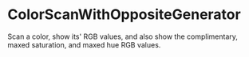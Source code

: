 # ColorScanWithOppositeGenerator
Scan a color, show its' RGB values, and also show the complimentary, maxed saturation, and maxed hue RGB values.
